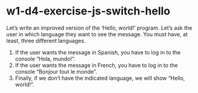 # w1-d4-exercise-js-switch-hello

Let’s write an improved version of the ‘Hello, world!’ program. Let’s ask the user in which language they want to see the message. You must have, at least, three different languages.

1. If the user wants the message in Spanish, you have to log in to the console “Hola, mundo!”.
2. If the user wants the message in French, you have to log in to the console “Bonjour tout le monde”.
3. Finally, if we don’t have the indicated language, we will show “Hello, world!”.
